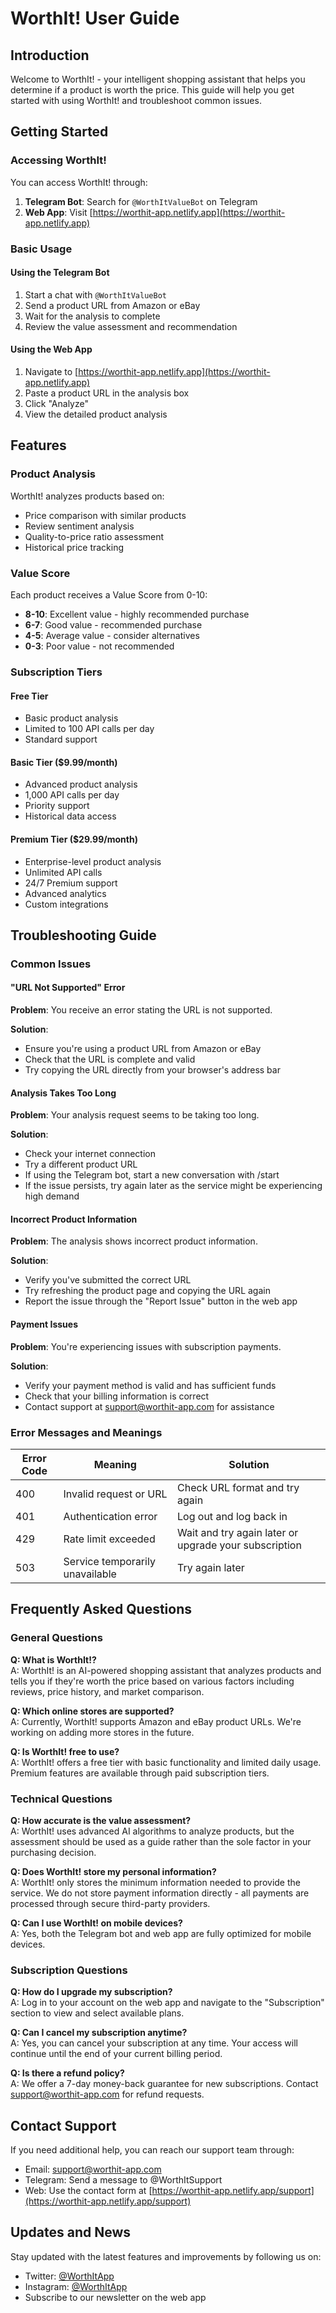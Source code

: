 # WorthIt! User Guide

## Introduction
Welcome to WorthIt! - your intelligent shopping assistant that helps you determine if a product is worth the price. This guide will help you get started with using WorthIt! and troubleshoot common issues.

## Getting Started

### Accessing WorthIt!
You can access WorthIt! through:

1. **Telegram Bot**: Search for `@WorthItValueBot` on Telegram
2. **Web App**: Visit [https://worthit-app.netlify.app](https://worthit-app.netlify.app)

### Basic Usage

#### Using the Telegram Bot
1. Start a chat with `@WorthItValueBot`
2. Send a product URL from Amazon or eBay
3. Wait for the analysis to complete
4. Review the value assessment and recommendation

#### Using the Web App
1. Navigate to [https://worthit-app.netlify.app](https://worthit-app.netlify.app)
2. Paste a product URL in the analysis box
3. Click "Analyze"
4. View the detailed product analysis

## Features

### Product Analysis
WorthIt! analyzes products based on:
- Price comparison with similar products
- Review sentiment analysis
- Quality-to-price ratio assessment
- Historical price tracking

### Value Score
Each product receives a Value Score from 0-10:
- **8-10**: Excellent value - highly recommended purchase
- **6-7**: Good value - recommended purchase
- **4-5**: Average value - consider alternatives
- **0-3**: Poor value - not recommended

### Subscription Tiers

#### Free Tier
- Basic product analysis
- Limited to 100 API calls per day
- Standard support

#### Basic Tier ($9.99/month)
- Advanced product analysis
- 1,000 API calls per day
- Priority support
- Historical data access

#### Premium Tier ($29.99/month)
- Enterprise-level product analysis
- Unlimited API calls
- 24/7 Premium support
- Advanced analytics
- Custom integrations

## Troubleshooting Guide

### Common Issues

#### "URL Not Supported" Error
**Problem**: You receive an error stating the URL is not supported.

**Solution**:
- Ensure you're using a product URL from Amazon or eBay
- Check that the URL is complete and valid
- Try copying the URL directly from your browser's address bar

#### Analysis Takes Too Long
**Problem**: Your analysis request seems to be taking too long.

**Solution**:
- Check your internet connection
- Try a different product URL
- If using the Telegram bot, start a new conversation with /start
- If the issue persists, try again later as the service might be experiencing high demand

#### Incorrect Product Information
**Problem**: The analysis shows incorrect product information.

**Solution**:
- Verify you've submitted the correct URL
- Try refreshing the product page and copying the URL again
- Report the issue through the "Report Issue" button in the web app

#### Payment Issues
**Problem**: You're experiencing issues with subscription payments.

**Solution**:
- Verify your payment method is valid and has sufficient funds
- Check that your billing information is correct
- Contact support at support@worthit-app.com for assistance

### Error Messages and Meanings

| Error Code | Meaning | Solution |
|------------|---------|----------|
| 400 | Invalid request or URL | Check URL format and try again |
| 401 | Authentication error | Log out and log back in |
| 429 | Rate limit exceeded | Wait and try again later or upgrade your subscription |
| 503 | Service temporarily unavailable | Try again later |

## Frequently Asked Questions

### General Questions

**Q: What is WorthIt!?**  
A: WorthIt! is an AI-powered shopping assistant that analyzes products and tells you if they're worth the price based on various factors including reviews, price history, and market comparison.

**Q: Which online stores are supported?**  
A: Currently, WorthIt! supports Amazon and eBay product URLs. We're working on adding more stores in the future.

**Q: Is WorthIt! free to use?**  
A: WorthIt! offers a free tier with basic functionality and limited daily usage. Premium features are available through paid subscription tiers.

### Technical Questions

**Q: How accurate is the value assessment?**  
A: WorthIt! uses advanced AI algorithms to analyze products, but the assessment should be used as a guide rather than the sole factor in your purchasing decision.

**Q: Does WorthIt! store my personal information?**  
A: WorthIt! only stores the minimum information needed to provide the service. We do not store payment information directly - all payments are processed through secure third-party providers.

**Q: Can I use WorthIt! on mobile devices?**  
A: Yes, both the Telegram bot and web app are fully optimized for mobile devices.

### Subscription Questions

**Q: How do I upgrade my subscription?**  
A: Log in to your account on the web app and navigate to the "Subscription" section to view and select available plans.

**Q: Can I cancel my subscription anytime?**  
A: Yes, you can cancel your subscription at any time. Your access will continue until the end of your current billing period.

**Q: Is there a refund policy?**  
A: We offer a 7-day money-back guarantee for new subscriptions. Contact support@worthit-app.com for refund requests.

## Contact Support

If you need additional help, you can reach our support team through:

- Email: support@worthit-app.com
- Telegram: Send a message to @WorthItSupport
- Web: Use the contact form at [https://worthit-app.netlify.app/support](https://worthit-app.netlify.app/support)

## Updates and News

Stay updated with the latest features and improvements by following us on:

- Twitter: [@WorthItApp](https://twitter.com/WorthItApp)
- Instagram: [@WorthItApp](https://instagram.com/WorthItApp)
- Subscribe to our newsletter on the web app